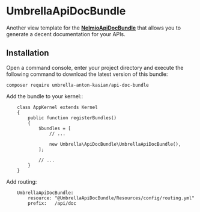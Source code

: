 UmbrellaApiDocBundle
====================

Another view template for the [**NelmioApiDocBundle**](https://github.com/nelmio/NelmioApiDocBundle) that allows you to generate 
a decent documentation for your APIs.

## Installation

Open a command console, enter your project directory and execute the following command to download the latest version of this bundle:

```
composer require umbrella-anton-kasian/api-doc-bundle
```

Add the bundle to your kernel::

        class AppKernel extends Kernel
        {
            public function registerBundles()
            {
                $bundles = [
                    // ...

                    new Umbrella\ApiDocBundle\UmbrellaApiDocBundle(),
                ];

                // ...
            }
        }
        
Add routing:

        UmbrellaApiDocBundle:
            resource: "@UmbrellaApiDocBundle/Resources/config/routing.yml"
            prefix:   /api/doc